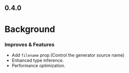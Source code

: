 ## 0.4.0

# Background

### Improves & Features

- Add `filename` prop.(Control the generator source name)
- Enhanced type inference.
- Performance optimization.
